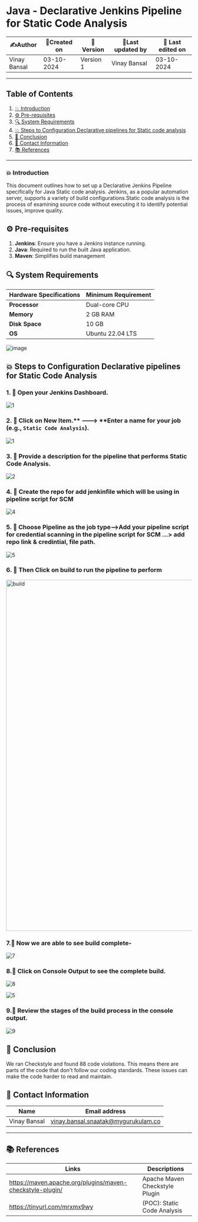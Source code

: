 # Java - Declarative Jenkins Pipeline for Static Code Analysis


| ✍️Author      | 📅Created on  |📌 Version    | 📝Last updated by |📅 Last edited on |
|-------------|-------------|------------|-----------------|----------------|
| Vinay Bansal | 03-10-2024  | Version 1  | Vinay Bansal    | 03-10-2024     |

---
## Table of Contents
1. [💥 Introduction](#-introduction)
2. [⚙ Pre-requisites](#-pre-requisites)
3. [🔍 System Requirements](#-system-requirements)
4. [💥 Steps to Configuration Declarative pipelines for Static code analysis](#-steps-to-configuration-declarative-pipelines-for-static-code-analysis)
5. [📛 Conclusion](#-conclusion)
6. [📧 Contact Information](#-contact-information)
7. [📚 References](#-references)

---
### 💥 Introduction
This document outlines how to set up a Declarative Jenkins Pipeline specifically for Java Static code analysis. Jenkins, as a popular automation server, supports a variety of build configurations.Static code analysis is the process of examining source code without executing it to identify potential issues, improve quality.


## ⚙ Pre-requisites
1. **Jenkins**: Ensure you have a Jenkins instance running.
2. **Java**: Required to run the built Java application.
3. **Maven**: Simplifies build management

## 🔍 System Requirements
| Hardware Specifications | Minimum Requirement  |
|-------------------|---------------------------|
| **Processor**     | Dual-core CPU             | 
| **Memory**        | 2 GB RAM                  | 
| **Disk Space**    | 10 GB                      | 
| **OS**            |Ubuntu 22.04 LTS           |

![image](https://github.com/user-attachments/assets/5cf827f1-be38-4711-95ca-ffbe432b80cd)

## 💥 Steps to Configuration Declarative pipelines for Static Code Analysis

### 1. 🚀 Open your Jenkins Dashboard.
![1](https://github.com/user-attachments/assets/59bb5e6e-68e1-4d41-8147-cd7acceeb2d8)

### 2. 🚀 Click on **New Item**.** ---> **Enter a name for your job (e.g., `Static Code Analysis`).
![1](https://github.com/user-attachments/assets/5bc5a337-706e-43aa-9283-69c8c0858560)

### 3. 🚀 Provide a description for the pipeline that performs Static Code Analysis.
![2](https://github.com/user-attachments/assets/de6eac31-cd05-4848-9bf1-ac63960402a4)

### 4. 🚀 Create the repo for add jenkinfile which will be using in pipeline script for SCM
![4](https://github.com/user-attachments/assets/49a6c368-0382-4da0-af4b-ad9d1822f13f)


### 5. 🚀 Choose Pipeline as the job type-->Add your pipeline script for credential scanning in the pipeline script for SCM ...> add repo link & credintial, file path.
![5](https://github.com/user-attachments/assets/19409866-550d-47bf-bb77-df8567e19701)

### 6. 🚀 Then Click on build to run the pipeline to perform
<img width="952" alt="build" src="https://github.com/user-attachments/assets/8e0b140e-3cb9-4b40-babd-75fb6963a653">

### 7.🚀 Now we are able to see build complete-
![7](https://github.com/user-attachments/assets/20681cb0-e833-4179-b2bc-bea812826659)

### 8.🚀 Click on Console Output to see the complete build.
![8](https://github.com/user-attachments/assets/a686fe61-bbe5-4bf7-8016-8577182a10f6)

![5](https://github.com/user-attachments/assets/66e44902-daf0-4569-b349-de9816bb528b)




### 9.🚀 Review the stages of the build process in the console output.
![9](https://github.com/user-attachments/assets/af7844d6-d0fd-490d-90ff-a7537b644d52)


## 📛 Conclusion

We ran Checkstyle and found 88 code violations. This means there are parts of the code that don't follow our coding standards. These issues can make the code harder to read and maintain.


##  📧 Contact Information
| Name | Email address|
|------|---------------------|
| Vinay Bansal | vinay.bansal.snaatak@mygurukulam.co |

---
## 📚 References
| Links | Descriptions|
|------|---------------------|
|https://maven.apache.org/plugins/maven-checkstyle-plugin/|Apache Maven Checkstyle Plugin|
|https://tinyurl.com/mrxmx9wy|(POC): Static Code Analysis|
